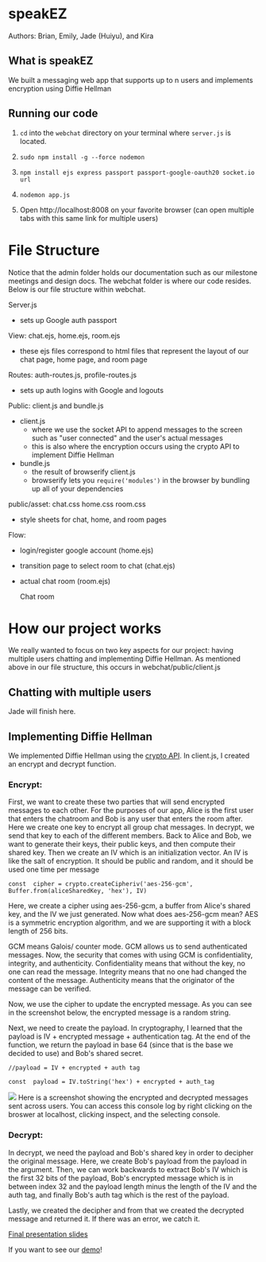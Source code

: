 # speakEZ
Authors: Brian, Emily, Jade (Huiyu), and Kira

## What is speakEZ
  We built a messaging web app that supports up to n users and implements encryption using Diffie Hellman

## Running our code

1. `cd` into the `webchat` directory on your terminal where `server.js` is located.
2. `sudo npm install -g --force nodemon`

3.  `npm install ejs express passport passport-google-oauth20 socket.io url`

4. `nodemon app.js`

5. Open http://localhost:8008 on your favorite browser (can open multiple tabs with this same link for multiple users)

  
  

# File Structure
Notice that the admin folder holds our documentation such as our milestone meetings and design docs. The webchat folder is where our code resides. Below is our file structure within webchat.

Server.js

 - sets up Google auth passport

View: chat.ejs, home.ejs, room.ejs

 - these ejs files correspond to html files that represent the layout of our chat page, home page, and room page

Routes: auth-routes.js, profile-routes.js

 - sets up auth logins with Google and logouts

Public: client.js and bundle.js

 - client.js 
	 - where we use the socket API to append messages to the screen such as "user connected" and the user's actual messages
	 - this is also where the encryption occurs using the crypto API to implement Diffie Hellman 
 - bundle.js
	 - the result of browserify client.js
	 - browserify lets you `require('modules')` in the browser by bundling up all of your dependencies

public/asset: chat.css home.css room.css

 - style sheets for chat, home, and room pages
 
Flow:

 - login/register google account (home.ejs)
 - transition page to select room to chat (chat.ejs)
 - actual chat room (room.ejs)

    
   
   Chat room

# How our project works
We really wanted to focus on two key aspects for our project: having multiple users chatting and implementing Diffie Hellman. As mentioned above in our file structure, this occurs in webchat/public/client.js

## Chatting with multiple users
Jade will finish here. 

## Implementing Diffie Hellman
We implemented Diffie Hellman using the [crypto API](https://nodejs.org/api/crypto.html#crypto_class_diffiehellman). In client.js, I created an encrypt and decrypt function. 

### Encrypt:

First, we want to create these two parties that will send encrypted messages to each other. For the purposes of our app, Alice is the first user that enters the chatroom and Bob is any user that enters the room after. Here we create one key to encrypt all group chat messages. In decrypt, we send that key to each of the different members. Back to Alice and Bob, we want to generate their keys, their public keys, and then compute their shared key. Then we create an IV which is an initialization vector. An IV is like the salt of encryption. It should be public and random, and it should be used one time per message

    const  cipher = crypto.createCipheriv('aes-256-gcm', Buffer.from(aliceSharedKey, 'hex'), IV)

Here, we create a cipher using aes-256-gcm, a buffer from Alice's shared key, and the IV we just generated. Now what does aes-256-gcm mean? AES is a symmetric encryption algorithm, and we are supporting it with a block length of 256 bits. 

GCM means Galois/ counter mode. GCM allows us to send authenticated messages. Now, the security that comes with using GCM is confidentiality, integrity, and authenticity. Confidentiality means that without the key, no one can read the message. Integrity means that no one had changed the content of the message. Authenticity means that the originator of the message can be verified.   

Now, we use the cipher to update the encrypted message. As you can see in the screenshot below, the encrypted message is a random string. 

Next, we need to create the payload. In cryptography, I learned that the payload is IV + encrypted message + authentication tag. At the end of the function, we return the payload in base 64 (since that is the base we decided to use) and Bob's shared secret.

    //payload = IV + encrypted + auth tag
    
    const  payload = IV.toString('hex') + encrypted + auth_tag

![](https://scontent-sjc3-1.xx.fbcdn.net/v/t1.15752-9/s2048x2048/101631387_259445015119792_6536645244299609422_n.png?_nc_cat=102&_nc_sid=b96e70&_nc_ohc=TJG9EyBEfEsAX8CGRbS&_nc_ht=scontent-sjc3-1.xx&oh=60629a3af3a2d0859b33e715df8fa7b4&oe=5F068848)
Here is a screenshot showing the encrypted and decrypted messages sent across users. You can access this console log by right clicking on the broswer at localhost, clicking inspect, and the selecting console. 


### Decrypt:
In decrypt, we need the payload and Bob's shared key in order to decipher the original message. Here, we create Bob's payload from the payload in the argument. Then, we can work backwards to extract Bob's IV which is the first 32 bits of the payload, Bob's encrypted message which is in between index 32 and the payload length minus the length of the IV and the auth tag, and finally Bob's auth tag which is the rest of the payload. 

Lastly, we created the decipher and from that we created the decrypted message and returned it. If there was an error, we catch it. 


[Final presentation slides](https://docs.google.com/presentation/d/11Ijn67_xjzsUHDNGjqXtVnReOkCsmb02yFPN1VIqeTU/edit?usp=sharing)

If you want to see our [demo](https://www.youtube.com/watch?v=2IsJuNSSQh8&feature=youtu.be)!
